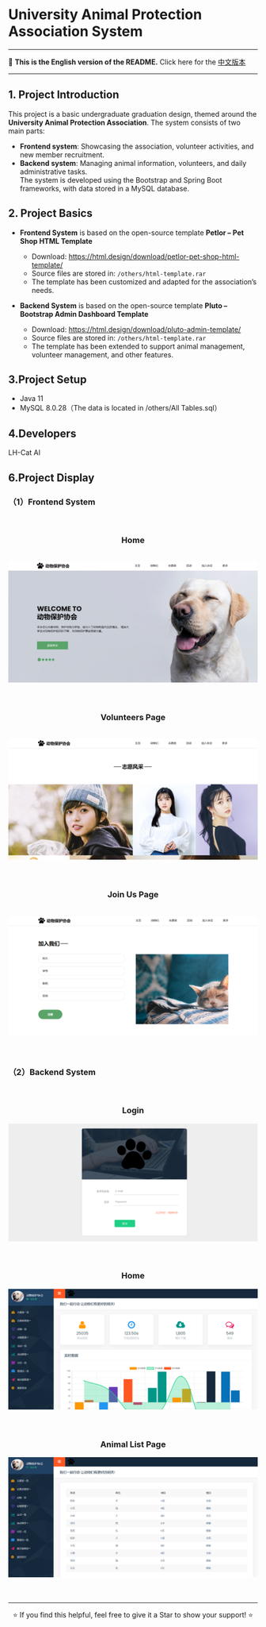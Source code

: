 # University Animal Protection Association System

---

📖 **This is the English version of the README.** Click here for the [中文版本](./README.md) 

---

## 1. Project Introduction
This project is a basic undergraduate graduation design, themed around the **University Animal Protection Association**. The system consists of two main parts:  

- **Frontend system**: Showcasing the association, volunteer activities, and new member recruitment.  
- **Backend system**: Managing animal information, volunteers, and daily administrative tasks.  
The system is developed using the Bootstrap and Spring Boot frameworks, with data stored in a MySQL database.

## 2. Project Basics
- **Frontend System** is based on the open-source template **Petlor – Pet Shop HTML Template**  
  - Download: https://html.design/download/petlor-pet-shop-html-template/  
  - Source files are stored in: `/others/html-template.rar`  
  - The template has been customized and adapted for the association’s needs.  

- **Backend System** is based on the open-source template **Pluto – Bootstrap Admin Dashboard Template**  
  - Download: https://html.design/download/pluto-admin-template/  
  - Source files are stored in: `/others/html-template.rar`  
  - The template has been extended to support animal management, volunteer management, and other features.  

## 3.Project Setup
- Java 11
- MySQL 8.0.28（The data is located in /others/All Tables.sql）

## 4.Developers
LH-Cat AI

## 6.Project Display
### （1）Frontend System
<br>
<h3 align="center">Home</h3>
<br>
<img src="/show1.png"/><br>
<br>
<br>
<h3 align="center">Volunteers Page</h3>
<br>
<img src="/show2.png"/><br>
<br>
<br>
<h3 align="center">Join Us Page</h3>
<br>
<img src="/show3.png"/><br>
<br>
<br>

### （2）Backend System
<br>
<h3 align="center">Login</h3>
<img src="/show4.png"/><br>
<br>
<br>
<h3 align="center">Home</h3>
<img src="/show5.png"/><br>
<br>
<br>
<h3 align="center">Animal List Page</h3>
<img src="/show6.png"/><br>
<br>
<br>

---

<p align="center">⭐️ If you find this helpful, feel free to give it a Star to show your support! ⭐️</p>
